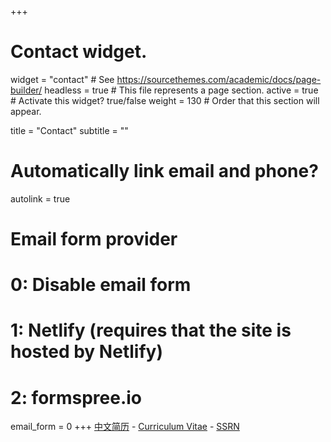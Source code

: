 +++
# Contact widget.
widget = "contact"  # See https://sourcethemes.com/academic/docs/page-builder/
headless = true  # This file represents a page section.
active = true  # Activate this widget? true/false
weight = 130  # Order that this section will appear.

title = "Contact"
subtitle = ""

# Automatically link email and phone?
autolink = true

# Email form provider
#   0: Disable email form
#   1: Netlify (requires that the site is hosted by Netlify)
#   2: formspree.io
email_form = 0
+++
[中文简历](files/cv/cv-chinese.pdf) - [Curriculum Vitae](files/cv/cv.pdf) - [SSRN](https://papers.ssrn.com/sol3/cf_dev/AbsByAuth.cfm?per_id=3071233)